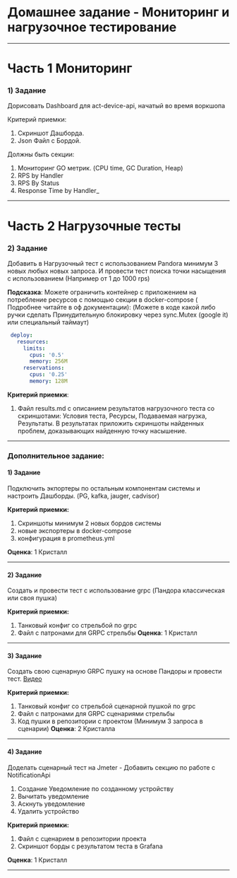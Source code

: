 # Домашнее задание - Мониторинг и нагрузочное тестирование

---
# Часть 1 Мониторинг

### 1) Задание

Дорисовать Dashboard для act-device-api, начатый во время воркшопа

Критерий приемки:
1) Скриншот Дашборда.
2) Json Файл с Бордой.

Должны быть секции: 
   1) Мониторинг GO метрик. (CPU time, GC Duration, Heap)
   2) RPS by Handler
   3) RPS By Status
   4) Response Time by Handler_
---
# Часть 2 Нагрузочные тесты

### 2) Задание

Добавить в Нагрузочный тест с использованием Pandora минимум 3 новых любых новых запроса.
И провести тест поиска точки насыщения с использованием (Например от 1 до 1000 rps)
   
   **Подсказка**: Можете ограничить контейнер с приложением на потребление ресурсов с помощью секции в docker-compose ( Подробнее читайте в оф документации):
   (Можете в коде какой либо ручки сделать Принудительную блокировку через sync.Mutex (google it) или специальный таймаут)
```yaml
 deploy:
   resources:
     limits:
       cpus: '0.5'
       memory: 256M
     reservations:
       cpus: '0.25'
       memory: 128M
```
**Критерий приемки**:
   1) Файл results.md с описанием результатов нагрузочного теста со скриншотами: Условия теста, Ресурсы, Подаваемая нагрузка, Результаты. В результатах приложить скриншоты найденных проблем, доказывающих найденную точку насышение.

---
### Дополнительное задание:

#### 1) Задание

Подключить экпортеры по остальным компонентам системы и настроить Дашборды. (PG, kafka, jauger, cadvisor)
   
**Критерий приемки:**
   1) Скриншоты минимум 2 новых бордов системы 
   2) новые экспортеры в docker-compose
   3) конфигурация в prometheus.yml
         
**Оценка**: 1 Кристалл

---

#### 2) Задание

Создать и провести тест с использование grpc (Пандора классическая или своя пушка)

**Критерий приемки:**
   1) Танковый конфиг со стрельбой по grpc
   2) Файл с патронами для GRPC стрельбы
**Оценка**: 1 Кристалл

---

#### 3) Задание

Создать свою сценарную GRPC пушку  на основе Пандоры и провести тест. [Видео](https://www.youtube.com/watch?v=lkusMkIniq0)

**Критерий приемки:**
   1) Танковый конфиг со стрельбой сценарной пушкой по grpc
   2) Файл с патронами для GRPC сценариями стрельбы
   3) Код пушки в репозитории с проектом (Минимум 3 запроса в сценарии)
**Оценка**: 2 Кристалла

---

#### 4) Задание

Доделать сценарный тест на Jmeter - Добавить секцию по работе с NotificationApi
   1) Создание Уведомление по созданному устройству
   2) Вычитать уведомление
   3) Аскнуть уведомление
   4) Удалить устройство
   
**Критерий приемки:**
   1) Файл с сценарием в репозитории проекта
   2) Скриншот борды с результатом теста в Grafana

**Оценка**: 1 Кристалл

---
